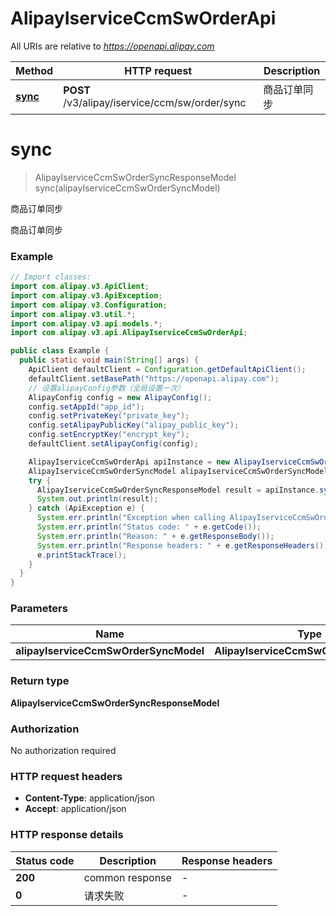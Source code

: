 # AlipayIserviceCcmSwOrderApi

All URIs are relative to *https://openapi.alipay.com*

| Method | HTTP request | Description |
|------------- | ------------- | -------------|
| [**sync**](AlipayIserviceCcmSwOrderApi.md#sync) | **POST** /v3/alipay/iservice/ccm/sw/order/sync | 商品订单同步 |


<a name="sync"></a>
# **sync**
> AlipayIserviceCcmSwOrderSyncResponseModel sync(alipayIserviceCcmSwOrderSyncModel)

商品订单同步

商品订单同步

### Example
```java
// Import classes:
import com.alipay.v3.ApiClient;
import com.alipay.v3.ApiException;
import com.alipay.v3.Configuration;
import com.alipay.v3.util.*;
import com.alipay.v3.api.models.*;
import com.alipay.v3.api.AlipayIserviceCcmSwOrderApi;

public class Example {
  public static void main(String[] args) {
    ApiClient defaultClient = Configuration.getDefaultApiClient();
    defaultClient.setBasePath("https://openapi.alipay.com");
    // 设置alipayConfig参数（全局设置一次）
    AlipayConfig config = new AlipayConfig();
    config.setAppId("app_id");
    config.setPrivateKey("private_key");
    config.setAlipayPublicKey("alipay_public_key");
    config.setEncryptKey("encrypt_key");
    defaultClient.setAlipayConfig(config);

    AlipayIserviceCcmSwOrderApi apiInstance = new AlipayIserviceCcmSwOrderApi(defaultClient);
    AlipayIserviceCcmSwOrderSyncModel alipayIserviceCcmSwOrderSyncModel = new AlipayIserviceCcmSwOrderSyncModel(); // AlipayIserviceCcmSwOrderSyncModel | 
    try {
      AlipayIserviceCcmSwOrderSyncResponseModel result = apiInstance.sync(alipayIserviceCcmSwOrderSyncModel);
      System.out.println(result);
    } catch (ApiException e) {
      System.err.println("Exception when calling AlipayIserviceCcmSwOrderApi#sync");
      System.err.println("Status code: " + e.getCode());
      System.err.println("Reason: " + e.getResponseBody());
      System.err.println("Response headers: " + e.getResponseHeaders());
      e.printStackTrace();
    }
  }
}
```

### Parameters

| Name | Type | Description  | Notes |
|------------- | ------------- | ------------- | -------------|
| **alipayIserviceCcmSwOrderSyncModel** | **AlipayIserviceCcmSwOrderSyncModel**|  | [optional] |

### Return type

**AlipayIserviceCcmSwOrderSyncResponseModel**

### Authorization

No authorization required

### HTTP request headers

 - **Content-Type**: application/json
 - **Accept**: application/json

### HTTP response details
| Status code | Description | Response headers |
|-------------|-------------|------------------|
| **200** | common response |  -  |
| **0** | 请求失败 |  -  |


